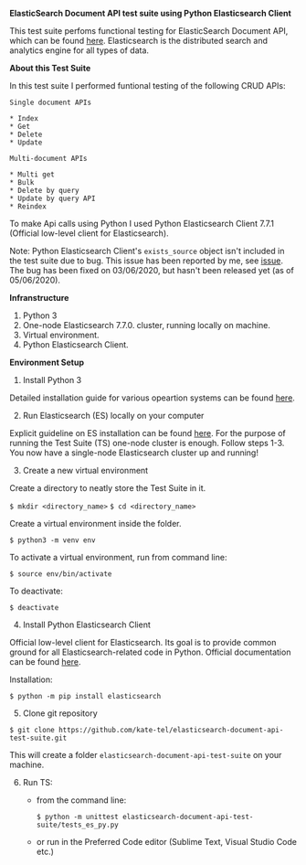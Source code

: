 **ElasticSearch Document API test suite using Python Elasticsearch Client**

This test suite perfoms functional testing for ElasticSearch Document API, which can be found [here](https://www.elastic.co/guide/en/elasticsearch/reference/current/docs.html). Elasticsearch is the distributed search and analytics engine for all types of data.

**About this Test Suite**

In this test suite I performed funtional testing of the following CRUD APIs:

    Single document APIs

    * Index
    * Get
    * Delete
    * Update
    
    Multi-document APIs

    * Multi get
    * Bulk
    * Delete by query
    * Update by query API
    * Reindex

To make Api calls using Python I used Python Elasticsearch Client 7.7.1 (Official low-level client for Elasticsearch).

Note:
Python Elasticsearch Client's `exists_source` object isn't included in the test suite due to bug.
This issue has been reported by me, see [issue](https://github.com/elastic/elasticsearch-py/issues/1270). The bug has been fixed on 03/06/2020, but hasn't been released yet (as of 05/06/2020). 

**Infranstructure**

1. Python 3
2. One-node Elasticsearch 7.7.0. cluster, running locally on machine.
3. Virtual environment.
4. Python Elasticsearch Client.

**Environment Setup**

1. Install Python 3

Detailed installation guide for various opeartion systems can be found [here](https://realpython.com/installing-python/).

2. Run Elasticsearch (ES) locally on your computer

Explicit guideline on ES installation can be found [here](https://www.elastic.co/guide/en/elasticsearch/reference/current/getting-started-install.html#run-elasticsearch-local). 
For the purpose of running the Test Suite (TS) one-node cluster is enough. Follow steps 1-3. 
You now have a single-node Elasticsearch cluster up and running!

3. Create a new virtual environment

Create a directory to neatly store the Test Suite in it.

`$ mkdir <directory_name>`
`$ cd <directory_name>`


Create a virtual environment inside the folder.

`$ python3 -m venv env`


To activate a virtual environment, run from command line:

`$ source env/bin/activate`

To deactivate:

`$ deactivate`


4. Install Python Elasticsearch Client

Official low-level client for Elasticsearch. Its goal is to provide common ground for all Elasticsearch-related code in Python. Official documentation can be found [here](https://elasticsearch-py.readthedocs.io/en/master/index.html#).

Installation:

`$ python -m pip install elasticsearch`


5. Clone git repository


`$ git clone https://github.com/kate-tel/elasticsearch-document-api-test-suite.git`


This will create a folder `elasticsearch-document-api-test-suite` on your machine.

6. Run TS:
    - from the command line:

        `$ python -m unittest elasticsearch-document-api-test-suite/tests_es_py.py`

   
    - or run in the Preferred Code editor (Sublime Text, Visual Studio Code etc.)